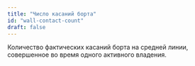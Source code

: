 ```yaml
---
title: "Число касаний борта"
id: "wall-contact-count"
draft: false
---
```


Количество фактических касаний борта на средней линии, 
совершенное во время одного активного владения.